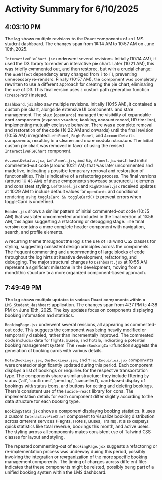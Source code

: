 # Activity Summary for 6/10/2025

## 4:03:10 PM
The log shows multiple revisions to the React components of an LMS student dashboard.  The changes span from 10:14 AM to 10:57 AM on June 10th, 2025.

`InteractivePieChart.jsx` underwent several revisions.  Initially (10:14 AM), it used the D3 library to render an interactive pie chart. Later (10:21 AM), this was briefly commented out, and then restored, but with a crucial change: the `useEffect` dependency array changed from `[` to `[]`, preventing unnecessary re-renders. Finally (10:57 AM), the component was completely rewritten to use a different approach for creating the pie chart, eliminating the use of D3.  This final version uses a custom path generation function (`createPath`) instead.

`Dashboard.jsx` also saw multiple revisions. Initially (10:15 AM), it contained a custom pie chart, alongside extensive UI components, and state management. The state (`openCards`) managed the visibility of expandable card components (expense voucher, booking, account record, HR timeline), implementing mutually exclusive behavior. There was a complete removal and restoration of the code (10:22 AM and onwards) until the final revision (10:55 AM) integrated `LeftPanel`, `RightPanel`, and `AccountDetails` components, resulting in a cleaner and more modular structure. The initial custom pie chart was removed in favor of using the revised `InteractivePieChart` component.


`AccountDetails.jsx`, `LeftPanel.jsx`, and `RightPanel.jsx` each had initial commented-out code (around 10:21 AM) that was later uncommented and made live, indicating a possible temporary removal and restoration of functionalities. This is indicative of a refactoring process. The final versions (around 10:43 AM) of these components showcase structured UI elements and consistent styling. `LeftPanel.jsx` and `RightPanel.jsx` received updates at 10:29 AM to include default values for `openCards` and conditional rendering using `toggleCard && toggleCard()` to prevent errors when toggleCard is undefined.

`Header.jsx` shows a similar pattern of initial commented-out code (10:25 AM) that was later uncommented and included in the final version at 10:56 AM, this again suggesting a refactoring or debugging stage. The final version contains a more complete header component with navigation, search, and profile elements.


A recurring theme throughout the log is the use of Tailwind CSS classes for styling, suggesting consistent design principles across the components.  The frequent commenting and uncommenting of large blocks of code throughout the log hints at iterative development, refactoring, and debugging.  The major structural changes to `Dashboard.jsx` at 10:55 AM represent a significant milestone in the development, moving from a monolithic structure to a more organized component-based approach.


## 7:49:49 PM
The log shows multiple updates to various React components within a `LMS_Student_dashboard` application.  The changes span from 4:27 PM to 4:38 PM on June 10th, 2025.  The key updates focus on components displaying booking information and statistics.

`BookingPage.jsx` underwent several revisions, all appearing as commented-out code.  This suggests the component was being heavily modified or temporarily disabled, rather than incrementally improved.  The commented code includes data for flights, buses, and hotels, indicating a potential booking management system.  The  `renderBookingCard` function suggests the generation of booking cards with various details.


`HotelBookings.jsx`, `BusBookings.jsx`, and `TrainEnquiries.jsx` components were created or significantly updated during this period. Each component displays a list of bookings or enquiries for the respective transportation type.  The components share a similar structure:  they include filtering by status ('all', 'confirmed', 'pending', 'cancelled'), card-based display of bookings with status icons, and buttons for editing and deleting bookings.  There's consistent use of the `lucide-react` library for icons.  The implementation details for each component differ slightly according to the data structure for each booking type.

`BookingStats.jsx` shows a component displaying booking statistics.  It uses a custom `InteractivePieChart` component to visualize booking distribution across different services (Flights, Hotels, Buses, Trains).  It also displays quick statistics like total revenue, bookings this month, and active users.  The styling across all components makes consistent use of Tailwind CSS classes for layout and styling.


The repeated commenting-out of  `BookingPage.jsx`  suggests a refactoring or re-implementation process was underway during this period, possibly involving the integration or reorganization of the more specific booking management components.  The timing of changes across different files indicates that these components might be related, possibly being part of a unified booking system within the LMS dashboard.
